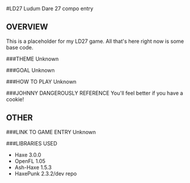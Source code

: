 #LD27
Ludum Dare 27 compo entry

## OVERVIEW
This is a placeholder for my LD27 game. All that's here right now is some base code.

###THEME
Unknown

###GOAL
Unknown

###HOW TO PLAY 
Unknown

###JOHNNY DANGEROUSLY REFERENCE
You'll feel better if you have a cookie!

## OTHER

###LINK TO GAME ENTRY
Unknown

###LIBRARIES USED
* Haxe 3.0.0
* OpenFL 1.05
* Ash-Haxe 1.5.3
* HaxePunk 2.3.2/dev repo
